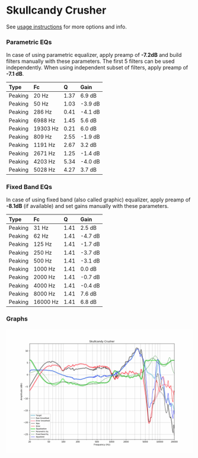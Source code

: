 # Skullcandy Crusher
See [usage instructions](https://github.com/jaakkopasanen/AutoEq#usage) for more options and info.

### Parametric EQs
In case of using parametric equalizer, apply preamp of **-7.2dB** and build filters manually
with these parameters. The first 5 filters can be used independently.
When using independent subset of filters, apply preamp of **-7.1 dB**.

| Type    | Fc       |    Q | Gain    |
|:--------|:---------|:-----|:--------|
| Peaking | 20 Hz    | 1.37 | 6.9 dB  |
| Peaking | 50 Hz    | 1.03 | -3.9 dB |
| Peaking | 286 Hz   | 0.41 | -4.1 dB |
| Peaking | 6988 Hz  | 1.45 | 5.6 dB  |
| Peaking | 19303 Hz | 0.21 | 6.0 dB  |
| Peaking | 809 Hz   | 2.55 | -1.9 dB |
| Peaking | 1191 Hz  | 2.67 | 3.2 dB  |
| Peaking | 2671 Hz  | 1.25 | -1.4 dB |
| Peaking | 4203 Hz  | 5.34 | -4.0 dB |
| Peaking | 5028 Hz  | 4.27 | 3.7 dB  |

### Fixed Band EQs
In case of using fixed band (also called graphic) equalizer, apply preamp of **-8.1dB**
(if available) and set gains manually with these parameters.

| Type    | Fc       |    Q | Gain    |
|:--------|:---------|:-----|:--------|
| Peaking | 31 Hz    | 1.41 | 2.5 dB  |
| Peaking | 62 Hz    | 1.41 | -4.7 dB |
| Peaking | 125 Hz   | 1.41 | -1.7 dB |
| Peaking | 250 Hz   | 1.41 | -3.7 dB |
| Peaking | 500 Hz   | 1.41 | -3.1 dB |
| Peaking | 1000 Hz  | 1.41 | 0.0 dB  |
| Peaking | 2000 Hz  | 1.41 | -0.7 dB |
| Peaking | 4000 Hz  | 1.41 | -0.4 dB |
| Peaking | 8000 Hz  | 1.41 | 7.6 dB  |
| Peaking | 16000 Hz | 1.41 | 6.8 dB  |

### Graphs
![](./Skullcandy%20Crusher.png)